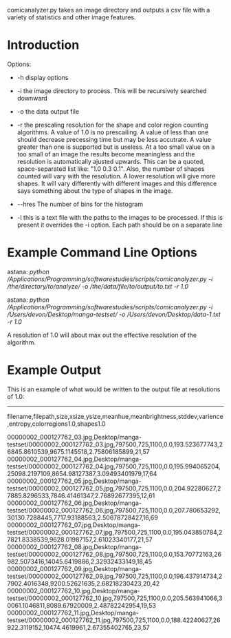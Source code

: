 comicanalyzer.py takes an image directory and outputs a csv file with a variety of statistics and other image features.

# Introduction #
Options:
  * -h    display options

  * -i    the image directory to process. This will be recursively searched downward

  * -o    the data output file

  * -r    the prescaling resolution for the shape and color region counting algorithms. A value of 1.0 is no prescailing. A value of less than one should decrease precessing time but may be less accutrate. A value greater than one is supported but is useless. At a too small value on a too small of an image the results become meaningless and the resolution is automatically ajusted upwards. This can be a quoted, space-separated list like: "1.0 0.3 0.1". Also, the number of shapes counted will vary with the resolution. A lower resolution will give more shapes. It will vary differently with different images and this difference says something about the type of shapes in the image.

  * --hres    The number of bins for the histogram

  * -l    this is a text file with the paths to the images to be processed. If this is present it overrides the -i option. Each path should be on a separate line

# Example Command Line Options #

astana: _python /Applications/Programming/softwarestudies/scripts/comicanalyzer.py -i /the/directory/to/analyze/ -o /the/data/file/to/output/to.txt -r 1.0_

astana: _python /Applications/Programming/softwarestudies/scripts/comicanalyzer.py -i /Users/devon/Desktop/manga-testset/ -o /Users/devon/Desktop/data-1.txt -r 1.0_

A resolution of 1.0 will about max out the effective resolution of the algorithm.

# Example Output #
This is an example of what would be written to the output file at resolutions of 1.0:


---



filename,filepath,size,xsize,ysize,meanhue,meanbrightness,stddev,varience,entropy,colorregions1.0,shapes1.0

00000002\_000127762\_03.jpg,Desktop/manga-testset/00000002\_000127762\_03.jpg,797500,725,1100,0.0,193.523677743,26845.8610539,9675.1145518,2.75806185899,21,57
00000002\_000127762\_04.jpg,Desktop/manga-testset/00000002\_000127762\_04.jpg,797500,725,1100,0.0,195.994065204,25098.2197109,8654.98127387,3.09493401979,17,64
00000002\_000127762\_05.jpg,Desktop/manga-testset/00000002\_000127762\_05.jpg,797500,725,1100,0.0,204.92280627,27885.8296533,7846.41461347,2.76892677395,12,61
00000002\_000127762\_06.jpg,Desktop/manga-testset/00000002\_000127762\_06.jpg,797500,725,1100,0.0,207.780653292,30130.7288445,7717.93188563,2.50678728427,16,69
00000002\_000127762\_07.jpg,Desktop/manga-testset/00000002\_000127762\_07.jpg,797500,725,1100,0.0,195.043850784,27821.8338539,9628.01987157,2.61023340177,21,57
00000002\_000127762\_08.jpg,Desktop/manga-testset/00000002\_000127762\_08.jpg,797500,725,1100,0.0,153.70772163,26982.5073416,14045.6419886,2.32932433149,18,45
00000002\_000127762\_09.jpg,Desktop/manga-testset/00000002\_000127762\_09.jpg,797500,725,1100,0.0,196.437914734,27902.4016348,9200.52621635,2.68218230423,20,42
00000002\_000127762\_10.jpg,Desktop/manga-testset/00000002\_000127762\_10.jpg,797500,725,1100,0.0,205.563941066,30061.1046811,8089.67920009,2.48782242954,19,53
00000002\_000127762\_11.jpg,Desktop/manga-testset/00000002\_000127762\_11.jpg,797500,725,1100,0.0,188.42240627,26922.3119152,10474.4619961,2.67355402765,23,57